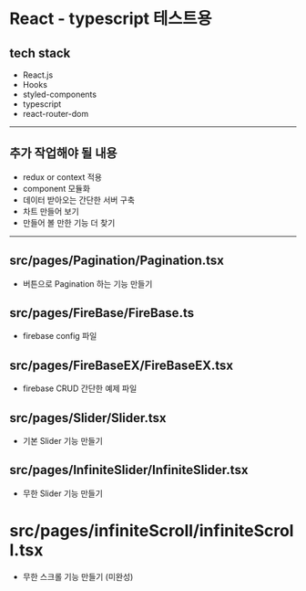 # React - typescript 테스트용

## tech stack
- React.js
- Hooks
- styled-components
- typescript
- react-router-dom

---

## 추가 작업해야 될 내용
- redux or context 적용
- component 모듈화
- 데이터 받아오는 간단한 서버 구축
- 차트 만들어 보기
- 만들어 볼 만한 기능 더 찾기

---

## src/pages/Pagination/Pagination.tsx
- 버튼으로 Pagination 하는 기능 만들기

## src/pages/FireBase/FireBase.ts
- firebase config 파일

## src/pages/FireBaseEX/FireBaseEX.tsx
- firebase CRUD 간단한 예제 파일

## src/pages/Slider/Slider.tsx
- 기본 Slider 기능 만들기

## src/pages/InfiniteSlider/InfiniteSlider.tsx
- 무한 Slider 기능 만들기

# src/pages/infiniteScroll/infiniteScroll.tsx
- 무한 스크롤 기능 만들기 (미완성)
